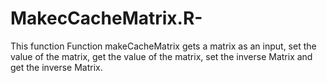 # MakecCacheMatrix.R-
This function Function makeCacheMatrix gets a matrix as an input, set the value of the matrix, get the value of the matrix, set the inverse Matrix and get the inverse Matrix. 

